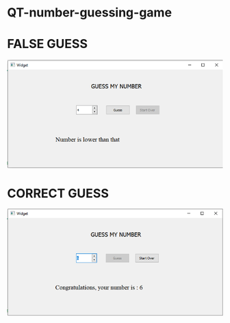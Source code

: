 # QT-number-guessing-game



# FALSE GUESS

![Screenshot](a.png)

# CORRECT GUESS 

![Screenshot](b.png)
